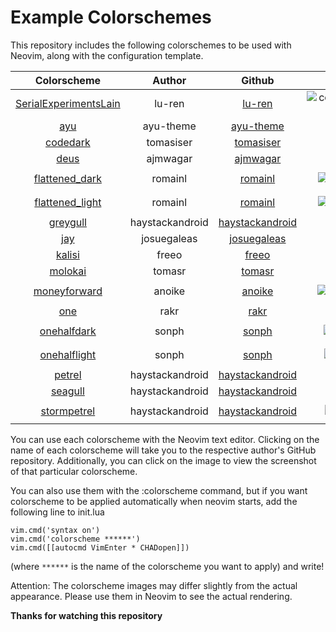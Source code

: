 # Example Colorschemes

This repository includes the following colorschemes to be used with Neovim, along with the configuration template.

| Colorscheme                                                                  | Author          | Github                                                | Image                                                                                                                                                  | Command                              | 
| :--------------------------------------------------------------------------: | :-------------: | :---------------------------------------------------: | :----------------------------------------------------------------------------------------------------------------------------------------------------: | :----------------------------------: | 
| [SerialExperimentsLain](https://github.com/lu-ren/SerialExperimentsLain.git) | lu-ren          | [lu-ren](https://github.com/lu-ren)                   | ![colorscheme_serialexperimentslain](https://github.com/hihimamuLab/nvim/assets/122292089/a266b334-d128-48bd-9c1e-897a27ef7733)                        | `:colorscheme SerialExperimentsLain` | 
| [ayu](https://github.com/ayu-theme/ayu-vim.git)                              | ayu-theme       | [ayu-theme](https://github.com/ayu-thee)              | ![colorscheme_ayu](https://github.com/hihimamuLab/nvim/assets/122292089/d584605d-0494-4230-9075-c14e09c50fee)                                          | `:colorscheme ayu`                   | 
| [codedark](https://github.com/tomasiser/vim-code-dark.git)                   | tomasiser       | [tomasiser](https://github.com/tomasiser)             | ![colorscheme_codedark](https://github.com/hihimamuLab/nvim/assets/122292089/91acf514-4a8e-40a5-be98-ec5df5be0a4f) | `:colorscheme codedark`              | 
| [deus](https://github.com/ajmwagar/vim-deus.git)                             | ajmwagar        | [ajmwagar](https://github.com/ajmwagar)               | ![colorscheme_deus](https://github.com/hihimamuLab/nvim/assets/122292089/161b48e8-c404-4a9c-a98a-b52d27474812)                                         | `:colorscheme deus`                  | 
| [flattened_dark](https://github.com/romainl/flattened.git)                   | romainl         | [romainl](https://github.com/romainl)                 | ![colorscheme_flattened_dark](https://github.com/hihimamuLab/nvim/assets/122292089/880a882a-2be3-4b79-abf6-71395006ada0)                               | `:colorscheme flattened_dark`        | 
| [flattened_light](https://github.com/romainl/flattened.git)                  | romainl         | [romainl](https://github.com/romanl)                  | ![colorscheme_flattened_light](https://github.com/hihimamuLab/nvim/assets/122292089/23de0f83-3f7f-496c-b724-bacb900c78cd)                              | `:colorscheme flattened_light`       | 
| [greygull](https://github.com/haystackandroid/seabird.git)                   | haystackandroid | [haystackandroid](https://github.com/haystackandroid) | ![colorscheme_greygull](https://github.com/hihimamuLab/nvim/assets/122292089/5b3b37bc-a5f7-4afb-965b-a71911cc22bf)                                     | `:colorscheme greygull`              | 
| [jay](https://github.com/josuegaleas/jay.git)                                | josuegaleas     | [josuegaleas](https://github.com/josuegaleas)         | ![colorscheme_jay](https://github.com/hihimamuLab/nvim/assets/122292089/711fb3a1-90dd-4efb-b27a-39a9406b526c)                                          | `:colorscheme jay`                   | 
| [kalisi](https://github.com/freeo/vim-kalisi.git)                            | freeo           | [freeo](https://github.com/freeo)                     | ![colorscheme_kalisi](https://github.com/hihimamuLab/nvim/assets/122292089/fa02b672-5d2e-4e6e-ad62-c0cd6b8c535d)                                       | `:colorscheme kalisi`                | 
| [molokai](https://github.com/tomasr/molokai.git)                             | tomasr          | [tomasr](https://github.com/tomasr)                   | ![colorscheme_molokai](https://github.com/hihimamuLab/nvim/assets/122292089/0f2c2235-ba90-4d36-b041-75d1dfdd395f)                                      | `:colorscheme molokai`               | 
| [moneyforward](https://github.com/anoike/vim-moneyforward.git)               | anoike          | [anoike](https://github.com/anoike)                   | ![colorscheme_moneyforward](https://github.com/hihimamuLab/nvim/assets/122292089/79d0abdc-3e0d-47a4-8257-bc213493783d)                                 | `:colorscheme moneyforward`          | 
| [one](https://github.com/rakr/vim-one.git)                                   | rakr            | [rakr](https://github.com/rakr)                       | ![colorscheme_one](https://github.com/hihimamuLab/nvim/assets/122292089/1629bc93-1df2-4794-9ea6-9d468f348e85)                                          | `:colorscheme one`                   | 
| [onehalfdark](https://github.com/sonph/onehalf.git)                          | sonph           | [sonph](https://github.com/sonph)                          | ![colorscheme_onehalfdark](https://github.com/hihimamuLab/nvim/assets/122292089/d170f9d5-b83a-45a7-a9de-91ec116a8169)                                  | `:colorscheme onehalfdark`           | 
| [onehalflight](https://github.com/sonph/onehalf.git)                         | sonph           | [sonph](https://github.com/sonph)                     | ![colorscheme_onehalflight](https://github.com/hihimamuLab/nvim/assets/122292089/d8b594df-76b5-4135-aacf-3e4cdef76ece)                                 | `:colorscheme onehalflight`          | 
| [petrel](https://github.com/haystackandroid/seabird.git)                     | haystackandroid | [haystackandroid](https://github.com/haystackandroid) | ![colorscheme_petrel](https://github.com/hihimamuLab/nvim/assets/122292089/9eb7d00c-b7ea-4b19-90a2-21fdea0eb15c)                                       | `:colorscheme petrel`                | 
| [seagull](https://github.com/haystackandroid/seabird.git)                    | haystackandroid | [haystackandroid](https://github.com/haystackandroid) | ![colorscheme_seagull](https://github.com/hihimamuLab/nvim/assets/122292089/a42fa697-66a2-4e6d-bbf1-e589a3912989)                                      | `:colorscheme seagull`               | 
| [stormpetrel](https://github.com/haystackandroid/seabird.git)                | haystackandroid | [haystackandroid](https://github.com/haystackandroid) | ![colorscheme_stormpetrel](https://github.com/hihimamuLab/nvim/assets/122292089/1f3260f1-42b1-431b-8264-99249b6b3343)                                  | `:colorscheme stormpetrel`           | 

You can use each colorscheme with the Neovim text editor. Clicking on the name of each colorscheme will take you to the respective author's GitHub repository. Additionally, you can click on the image to view the screenshot of that particular colorscheme.

You can also use them with the :colorscheme command, but if you want colorscheme to be applied automatically when neovim starts, add the following line to init.lua
```
vim.cmd('syntax on')
vim.cmd('colorscheme ******')
vim.cmd([[autocmd VimEnter * CHADopen]])
```
(where `******` is the name of the colorscheme you want to apply) and write!

Attention: The colorscheme images may differ slightly from the actual appearance. Please use them in Neovim to see the actual rendering.

**Thanks for watching this repository**

